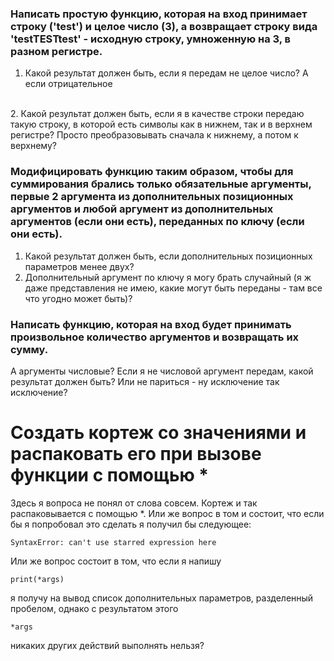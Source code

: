 ### Написать простую функцию, которая на вход принимает строку ('test') и целое число (3), а возвращает строку вида 'testTESTtest' - исходную строку, умноженную на 3, в разном регистре.
1. Какой результат должен быть, если я передам не целое число? А если отрицательное
<BR/>
2. Какой результат должен быть, если я в качестве строки передаю такую строку, в которой есть символы как в нижнем, так и в верхнем регистре? Просто преобразовывать сначала к нижнему, а потом к верхнему?
<BR/>

### Модифицировать функцию таким образом, чтобы для суммирования брались только обязательные аргументы, первые 2 аргумента из дополнительных позиционных аргументов и любой аргумент из дополнительных аргументов (если они есть), переданных по ключу (если они есть).

1. Какой результат должен быть, если дополнительных позиционных параметров менее двух?
2. Дополнительный аргумент по ключу я могу брать случайный (я ж даже представления не имею, какие могут быть переданы - там все что угодно может быть)?

### Написать функцию, которая на вход будет принимать произвольное количество аргументов и возвращать их сумму.

А аргументы числовые? Если я не числовой аргумент передам, какой результат должен быть? Или не париться - ну исключение так исключение?

#  Создать кортеж со значениями и распаковать его при вызове функции с помощью *
Здесь я вопроса не понял от слова совсем. Кортеж и так распаковывается с помощью *. Или же вопрос в том и состоит, что если бы я попробовал это сделать я получил бы следующее: 

```
SyntaxError: can't use starred expression here
```

Или же вопрос состоит в том, что если я напишу 
```
print(*args) 
```
я получу на вывод список дополнительных параметров, разделенный пробелом, однако с результатом этого 
```
*args 
```
никаких других действий выполнять нельзя?